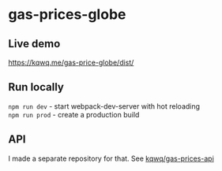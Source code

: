# gas-prices-globe

## Live demo
https://kqwq.me/gas-price-globe/dist/

## Run locally

`npm run dev` - start webpack-dev-server with hot reloading<br>
`npm run prod` - create a production build

## API
I made a separate repository for that. See [kqwq/gas-prices-api](https://github.com/kqwq/gas-price-api)
